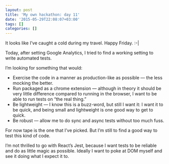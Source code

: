 ```yaml
---
layout: post
title: 'My own hackathon: day 11'
date: '2015-05-29T22:08:07+03:00'
tags: []
categories: []
---
```

It looks like I’ve caught a cold during my travel. Happy Friday. :-|

Today, after setting Google Analytics, I tried to find a working setting
to write automated tests.

I’m looking for something that would:

* Exercise the code in a manner as production-like as possible — the
	less mocking the better.
* Run packaged as a chrome extension — although in theory it should be
	very little difference compared to running in the browser, I want to
	be able to run tests on “the real thing.”
* Be lightweight — I know this is a buzz-word, but still I want it: I
	want it to be quick, and being small and lightweight is one good way
	to get to quick.
* Be robust — allow me to do sync and async tests without too much fuss.

For now tape is the one that I’ve picked. But I’m still to find a good
way to test this kind of code.

I’m not thrilled to go with React’s Jest, because I want tests to be
reliable and do as little magic as possible. Ideally I want to poke at
DOM myself and see it doing what I expect it to.

